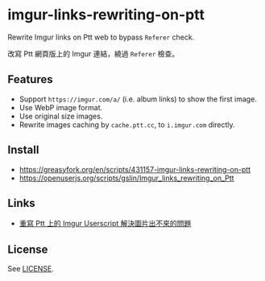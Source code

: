 # imgur-links-rewriting-on-ptt

Rewrite Imgur links on Ptt web to bypass `Referer` check.

改寫 Ptt 網頁版上的 Imgur 連結，繞過 `Referer` 檢查。

## Features

* Support `https://imgur.com/a/` (i.e. album links) to show the first image.
* Use WebP image format.
* Use original size images.
* Rewrite images caching by `cache.ptt.cc`, to `i.imgur.com` directly.

## Install

* https://greasyfork.org/en/scripts/431157-imgur-links-rewriting-on-ptt
* https://openuserjs.org/scripts/gslin/Imgur_links_rewriting_on_Ptt

## Links

* [重寫 Ptt 上的 Imgur Userscript 解決圖片出不來的問題](https://blog.gslin.org/archives/2021/08/22/10287/%e9%87%8d%e5%af%ab-ptt-%e4%b8%8a%e7%9a%84-imgur-userscript-%e8%a7%a3%e6%b1%ba%e5%9c%96%e7%89%87%e5%87%ba%e4%b8%8d%e4%be%86%e7%9a%84%e5%95%8f%e9%a1%8c/)

## License

See [LICENSE](LICENSE).
